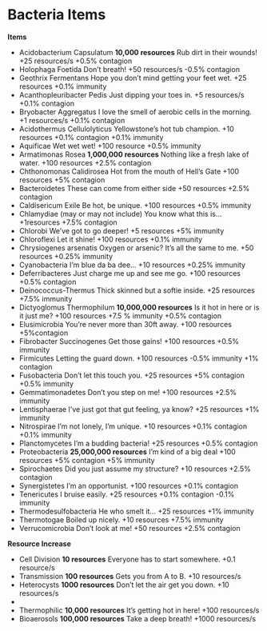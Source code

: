 # Bacteria Items
**Items**

*  Acidobacterium Capsulatum **10,000 resources**
	 Rub dirt in their wounds! +25 resources/s +0.5% contagion
* Holophaga Foetida
	Don’t breath! +50 resources/s -0.5% contagion
* Geothrix Fermentans
	Hope you don’t mind getting your feet wet. +25 resources +0.1% immunity
* Acanthopleuribacter Pedis 
	Just dipping your toes in. +5 resources/s +0.1% contagion
* Bryobacter Aggregatus
	I love the smell of aerobic cells in the morning. +1 resources/s +0.1% contagion
* Acidothermus Cellulolyticus
	Yellowstone’s hot tub champion. +10 resources +0.1% contagion +0.1% immunity
* Aquificae
	Wet wet wet! +100 resource +0.5% immunity
* Armatimonas Rosea  **1,000,000 resources**
	Nothing like a fresh lake of water. +100 resources +2.5% contagion
* Chthonomonas Calidirosea
	Hot from the mouth of Hell’s Gate +100 resources +5% contagion
* Bacteroidetes
	These can come from either side +50 resources +2.5% contagion
* Caldisericum Exile
	Be hot, be unique. +100 resources +0.5% immunity
* Chlamydiae (may or may not include)
	You know what this is… +1resources +7.5% contagion
* Chlorobi
	We’ve got to go deeper! +5 resources +5% immunity
* Chloroflexi
	Let it shine! +100 resources +0.1% immunity	
* Chrysiogenes arsenatis
	Oxygen or arsenic? It’s all the same to me. +50 resources +0.25% immunity
* Cyanobacteria
	I’m blue da ba dee… +10 resources +0.25% immunity
* Deferribacteres
	Just charge me up and see me go. +100 resources +0.5% contagion	
* Deinococcus-Thermus
	Thick skinned but a softie inside. +25 resources +7.5% immunity
* Dictyoglomus Thermophilum **10,000,000 resources**
	Is it hot in here or is it just me? +100 resources +7.5 % immunity +0.5% contagion
* Elusimicrobia
	You’re never more than 30ft away. +100 resources +5%contagion
* Fibrobacter Succinogenes
	Get those gains! +100 resources +0.5% immunity
* Firmicutes
	Letting the guard down. +100 resources -0.5% immunity +1% contagion
* Fusobacteria
	Don’t let this touch you. +25 resources +5% contagion +0.5% immunity
* Gemmatimonadetes
	Don’t you step on me! +100 resources +2.5% immunity
* Lentisphaerae
	I’ve just got that gut feeling, ya know? +25 resources +1% immunity
* Nitrospirae
	I’m not lonely, I’m unique. +10 resources +0.1% contagion +0.1% immunity
* Planctomycetes
	I’m a budding bacteria! +25 resources +0.5% contagion
* Proteobacteria **25,000,000 resources**
	I’m kind of a big deal +100 resources +5% contagion +5% immunity
* Spirochaetes
	Did you just  assume my structure? +10 resources +2.5% contagion
* Synergistetes
	I’m an opportunist. +100 resources +0.1% contagion
* Tenericutes
	I bruise easily. +25 resources +0.1% contagion -0.1% immunity
* Thermodesulfobacteria
	He who smelt it… +25 resources +1% immunity
* Thermotogae
	Boiled up nicely. +10 resources +7.5% immunity
* Verrucomicrobia
	Don’t look at me! +50 resources +2.5% contagion

**Resource Increase**
* Cell Division **10 resources**
	Everyone has to start somewhere. +0.1 resource/s
* Transmission **100 resources**
	Gets you from A to B.  +10 resources/s	
* Heterocysts **1000 resources**
	Don’t let the air get you down. +10 resources/s
* 
* Thermophilic **10,000 resources**
	It’s getting hot in here! +100 resources/s
* Bioaerosols **100,000 resources**
	Take a deep breath! +1000 resources/s
